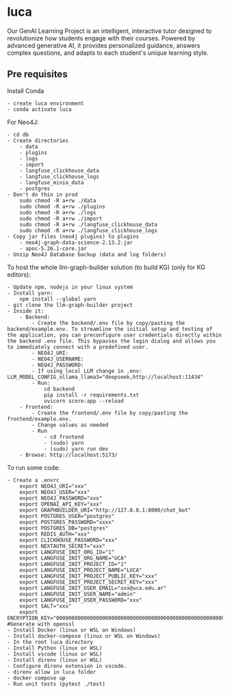 # luca

Our GenAI Learning Project is an intelligent, interactive tutor designed to revolutionize how students engage with their courses. Powered by advanced generative AI, it provides personalized guidance, answers complex questions, and adapts to each student's unique learning style. 

## Pre requisites

Install Conda

    - create luca environment
    - conda activate luca

For Neo4J:

    - cd db
    - Create directories 
        - data
        - plugins
        - logs
        - import
        - langfuse_clickhouse_data
        - langfuse_clickhouse_logs
        - langfuse_minio_data
        - postgres
    - Don't do thin in prod
        sudo chmod -R a+rw ./data
        sudo chmod -R a+rw ./plugins
        sudo chmod -R a+rw ./logs
        sudo chmod -R a+rw ./import
        sudo chmod -R a+rw ./langfuse_clickhouse_data
        sudo chmod -R a+rw ./langfuse_clickhouse_logs
    - Copy jar files (neo4j plugins) to plugins
        - neo4j-graph-data-science-2.13.2.jar
        - apoc-5.26.1-core.jar
    - Unzip Neo4J Database backup (data and log folders)


To host the whole llm-graph-builder solution (to build KG) (only for KG editors):

    - Update npm, nodejs in your linux system
    - Install yarn:
        npm install --global yarn
    - git clone the llm-graph-builder project
    - Inside it:
        - Backend:
            - Create the backend/.env file by copy/pasting the backend/example.env. To streamline the initial setup and testing of the application, you can preconfigure user credentials directly within the backend .env file. This bypasses the login dialog and allows you to immediately connect with a predefined user.
            - NEO4J_URI: 
            - NEO4J_USERNAME:
            - NEO4J_PASSWORD:
            - If using local LLM change in .env: LLM_MODEL_CONFIG_ollama_llama3="deepseek,http://localhost:11434"
            - Run:
                cd backend
                pip install -r requirements.txt
                uvicorn score:app --reload
        - Frontend:
            - Create the frontend/.env file by copy/pasting the frontend/example.env.
            - Change values as needed
            - Run
                - cd frontend
                - (sudo) yarn
                - (sudo) yarn run dev
        - Browse: http://localhost:5173/

To run some code:

    - Create a .envrc
        export NEO4J_URI="xxx"
        export NEO4J_USER="xxx"
        export NEO4J_PASSWORD="xxx"
        export OPENAI_API_KEY="xxx"
        export GRAPHBUILDER_URI="http://127.0.0.1:8000/chat_bot"
        export POSTGRES_USER="postgres"
        export POSTGRES_PASSWORD="xxxx"
        export POSTGRES_DB="postgres"
        export REDIS_AUTH="xxx"
        export CLICKHOUSE_PASSWORD="xxx"
        export NEXTAUTH_SECRET="xxx"
        export LANGFUSE_INIT_ORG_ID="1"
        export LANGFUSE_INIT_ORG_NAME="UCA"
        export LANGFUSE_INIT_PROJECT_ID="1"
        export LANGFUSE_INIT_PROJECT_NAME="LUCA"
        export LANGFUSE_INIT_PROJECT_PUBLIC_KEY="xxx"
        export LANGFUSE_INIT_PROJECT_SECRET_KEY="xxx"
        export LANGFUSE_INIT_USER_EMAIL="xxx@uca.edu.ar"
        export LANGFUSE_INIT_USER_NAME="admin"
        export LANGFUSE_INIT_USER_PASSWORD="xxx"
        export SALT="xxx" 
        export ENCRYPTION_KEY="0000000000000000000000000000000000000000000000000000000000000000" #Generate with openssl
    - Install Docker (linux or WSL on Windows)
    - Install docker-compose (linux or WSL on Windows)
    - In the root luca directory
    - Install Python (linux or WSL)
    - Install vscode (linux or WSL)
    - Install direnv (linux or WSL)
    - Configure direnv extension in vscode.
    - direnv allow in luca folder
    - docker compose up
    - Run unit tests (pytest ./test)
    
